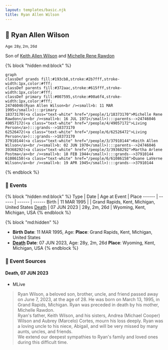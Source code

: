 ```yaml
---
layout: templates/basic.njk
title: Ryan Allen Wilson
---
```

## 🔵 Ryan Allen Wilson
<small>Age: 28y, 2m, 26d</small>

Son of [Keith Allen Wilson](/people/3/37910144) and [Michelle Rene Rawdon](/people/1/18373170)

{% block "hidden md:block" %}
```mermaid
graph
classDef grands fill:#193cb8,stroke:#2b7fff,stroke-width:1px,color:#fff;
classDef parents fill:#372aac,stroke:#615fff,stroke-width:1px,color:#fff;
classDef primary fill:#007595,stroke:#00a6f4,stroke-width:1px,color:#fff;
24746046(Ryan Allen Wilson<br /><small>b: 11 MAR 1995</small>):::primary
18373170(<a class="text-white" href="/people/1/18373170">Michelle Rene Rawdon</a><br /><small>b: 16 JUL 1971</small>):::parents-->24746046
49057172(<a class="text-white" href="/people/4/49057172">Living Person</a>):::grands-->18373170
62526472(<a class="text-white" href="/people/6/62526472">Living Person</a>):::grands-->18373170
37910144(<a class="text-white" href="/people/3/37910144">Keith Allen Wilson</a><br /><small>b: 02 JUN 1970</small>):::parents-->24746046
39368292(<a class="text-white" href="/people/3/39368292">Martha Arlene Postma</a><br /><small>b: 18 FEB 1944</small>):::grands-->37910144
61086158(<a class="text-white" href="/people/6/61086158">Duane LaVerne Wilson</a><br /><small>b: 19 APR 1945</small>):::grands-->37910144
```
{% endblock %}

### 📆 Events

{% block "hidden md:block" %}
Type | Date | Age at Event | Place
------ | ------ | ------ | ------
Birth | 11 MAR 1995 |  | Grand Rapids, Kent, Michigan, United States
[Death](#event-event-3) | 07 JUN 2023 | 28y, 2m, 26d | Wyoming, Kent, Michigan, USA
{% endblock %}

{% block "md:hidden" %}
- **Birth**
**Date**: 11 MAR 1995, Age:
**Place**: Grand Rapids, Kent, Michigan, United States
- **[Death](#event-event-3)**
**Date**: 07 JUN 2023, Age: 28y, 2m, 26d
**Place**: Wyoming, Kent, Michigan, USA
{% endblock %}

### 📰 Event Sources

#### <a id="event-event-3"></a> Death, 07 JUN 2023
* MLive
>   
  > Ryan Wilson, a beloved son, brother, uncle, and friend passed away on June 7, 2023, at the age of 28. He was born on March 13, 1995, in Grand Rapids, Michigan. Ryan was preceded in death by his mother, Michelle Rawdon.  
  > Ryan's father, Keith Wilson, and his sisters, Andrea (Michael Cooper) Wilson and Aubrey (Marcelo) Cortes, mourn his loss deeply. Ryan was a loving uncle to his niece, Abigail, and will be very missed by many aunts, uncles, and friends.  
  > We extend our deepest sympathies to Ryan's family and loved ones during this difficult time.
